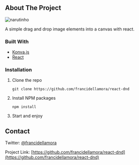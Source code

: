 <!-- ABOUT THE PROJECT -->
## About The Project

  <img align="center" alt="narutinho" src="https://github.com/francidellamora/react-dnd/blob/master/narutinhodrop.png"> 

A simple drag and drop image elements into a canvas with react.


### Built With

* [Konva.js](https://konvajs.org/)
* [React](https://reactjs.org/)


### Installation


1. Clone the repo
   ```
   git clone https://github.com/francidellamora/react-dnd
   ```
2. Install NPM packages
   ```
   npm install
   ```
4. Start and enjoy
   
<!-- CONTACT -->
## Contact

Twitter: [@francidellamora](https://twitter.com/francidellamora) 

Project Link: [https://github.com/francidellamora/react-dnd](https://github.com/francidellamora/react-dnd)

